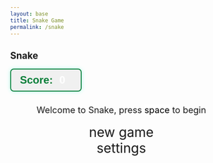 ```yaml
---
layout: base
title: Snake Game
permalink: /snake
---
```


<style>
    body{}
    .wrap{ margin-left: auto; margin-right: auto; }
    canvas{ display: none; border-style: solid; border-width: 10px; border-color: #FFFFFF; }
    canvas:focus{ outline: none; }

    /* All screens style */
    #gameover p, #setting p, #menu p{ font-size: 20px; }
    #gameover a, #setting a, #menu a{
        font-size: 30px;
        display: block;
    }
    #gameover a:hover, #setting a:hover, #menu a:hover{ cursor: pointer; }
    #gameover a:hover::before, #setting a:hover::before, #menu a:hover::before{
        content: ">";
        margin-right: 10px;
    }
    #menu{ display: block; }
    #gameover{ display: none; }
    #setting{ display: none; }
    #setting input{ display:none; }
    #setting label{ cursor: pointer; }
    #setting input:checked + label{
        background-color: #FFF;
        color: #000;
    }

    #scoreboard {
        display: inline-block;
        padding: 10px 20px;
        border: 2px solid #057e38ff;
        border-radius: 8px; 
        background-color: rgba(0, 0, 0, 0.05);
        color: #057e38ff;
        font-size: 1.5rem;
        font-weight: bold;
        font-family: 'Orbitron', sans-serif;
        margin-bottom: 10px;
        box-shadow: 0 0 10px rgba(0,255,204,0.3);
        transition: all 0.3s ease;
        text-align: center;
    }
    #scoreboard:hover { background-color: rgba(0,255,204,0.15) }
    #score_value { margin-left: 8px; color: #ffffff; }

    #lives { margin-left: 15px; font-size: 1.5rem; color: red; }

    @keyframes bounce { 0% {transform: scale(1);} 50% {transform: scale(1.4);} 100% {transform: scale(1);} }
    .score-bounce { animation: bounce 0.3s ease; }
</style>

<h2>Snake</h2>
<div class="container">
    <div id="scoreboard">
        <span id="score_label">Score:</span>
        <span id="score_value">0</span>
        <span id="lives"></span>
    </div>
    <div class="container bg-secondary" style="text-align:center;">
        <!-- Main Menu -->
        <div id="menu" class="py-4 text-light">
            <p>Welcome to Snake, press <span style="background-color: #FFFFFF; color: #000000">space</span> to begin</p>
            <a id="new_game" class="link-alert">new game</a>
            <a id="setting_menu" class="link-alert">settings</a>
        </div>
        <!-- Game Over -->
        <div id="gameover" class="py-4 text-light">
            <p>Game Over, press <span style="background-color: #FFFFFF; color: #000000">space</span> to try again</p>
            <a id="new_game1" class="link-alert">new game</a>
            <a id="setting_menu1" class="link-alert">settings</a>
        </div>
        <!-- Play Screen -->
        <canvas id="snake" class="wrap" width="320" height="320" tabindex="1"></canvas>
        <!-- Settings Screen -->
        <div id="setting" class="py-4 text-light">
            <p>Settings Screen, press <span style="background-color: #FFFFFF; color: #000000">space</span> to go back to playing</p>
            <a id="new_game2" class="link-alert">new game</a>
            <br>
            <p>Speed:
                <input id="speed1" type="radio" name="speed" value="120" checked/>
                <label for="speed1">Slow</label>
                <input id="speed2" type="radio" name="speed" value="75"/>
                <label for="speed2">Normal</label>
                <input id="speed3" type="radio" name="speed" value="35"/>
                <label for="speed3">Fast</label>
                <input id="speed4" type="radio" name="speed" value="20"/>
                <label for="speed4">Impossible</label>
            </p>
            <p>Wall:
                <input id="wallon" type="radio" name="wall" value="1" checked/>
                <label for="wallon">On</label>
                <input id="walloff" type="radio" name="wall" value="0"/>
                <label for="walloff">Off</label>
            </p>
            <p>Number of Apples:
                <input id="apple1" type="radio" name="apple" value="1" checked/>
                <label for="apple1">One</label>
                <input id="apple2" type="radio" name="apple" value="2"/>
                <label for="apple2">Two</label>
                <input id="apple3" type="radio" name="apple" value="3"/>
                <label for="apple3">Three</label>
            </p>
        </div>
    </div>
</div>

<script>
(function(){
    const canvas = document.getElementById("snake");
    const ctx = canvas.getContext("2d");
    const SCREEN_SNAKE = 0;
    const screen_snake = document.getElementById("snake");
    const ele_score = document.getElementById("score_value");
    const ele_lives = document.getElementById("lives");
    const speed_setting = document.getElementsByName("speed");
    const wall_setting = document.getElementsByName("wall");
    const apple_setting = document.getElementsByName("apple"); // NEW
    const SCREEN_MENU = -1, SCREEN_GAME_OVER=1, SCREEN_SETTING=2;
    const screen_menu = document.getElementById("menu");
    const screen_game_over = document.getElementById("gameover");
    const screen_setting = document.getElementById("setting");
    const button_new_game = document.getElementById("new_game");
    const button_new_game1 = document.getElementById("new_game1");
    const button_new_game2 = document.getElementById("new_game2");
    const button_setting_menu = document.getElementById("setting_menu");
    const button_setting_menu1 = document.getElementById("setting_menu1");
    const BLOCK = 10;
    let SCREEN = SCREEN_MENU;
    let snake, snake_dir, snake_next_dir, snake_speed;
    let apples = [], appleCount = 1; // NEW: multiple apples
    let score, wall, lives;
    let obstacles = [];

    let showScreen = function(screen_opt){
        SCREEN = screen_opt;
        switch(screen_opt){
            case SCREEN_SNAKE:
                screen_snake.style.display = "block";
                screen_menu.style.display = "none";
                screen_setting.style.display = "none";
                screen_game_over.style.display = "none";
                break;
            case SCREEN_GAME_OVER:
                screen_snake.style.display = "block";
                screen_menu.style.display = "none";
                screen_setting.style.display = "none";
                screen_game_over.style.display = "block";
                break;
            case SCREEN_SETTING:
                screen_snake.style.display = "none";
                screen_menu.style.display = "none";
                screen_setting.style.display = "block";
                screen_game_over.style.display = "none";
                break;
        }
    }

    window.onload = function(){
        button_new_game.onclick = button_new_game1.onclick = button_new_game2.onclick = newGame;
        button_setting_menu.onclick = button_setting_menu1.onclick = function(){ showScreen(SCREEN_SETTING); };
        setSnakeSpeed(150);
        for(let i = 0; i < speed_setting.length; i++){
            speed_setting[i].addEventListener("click", function(){
                for(let i = 0; i < speed_setting.length; i++){
                    if(speed_setting[i].checked) setSnakeSpeed(speed_setting[i].value);
                }
            });
        }
        setWall(1);
        for(let i = 0; i < wall_setting.length; i++){
            wall_setting[i].addEventListener("click", function(){
                for(let i = 0; i < wall_setting.length; i++){
                    if(wall_setting[i].checked) setWall(wall_setting[i].value);
                }
            });
        }
        // NEW: update appleCount when settings change
        for(let i = 0; i < apple_setting.length; i++){
            apple_setting[i].addEventListener("click", function(){
                appleCount = parseInt(document.querySelector('input[name="apple"]:checked').value);
                generateApples();
            });
        }

        window.addEventListener("keydown", function(evt) {
            if(evt.code === "Space" && SCREEN !== SCREEN_SNAKE) newGame();
        }, true);
    }

    let mainLoop = function(){
        let _x = snake[0].x;
        let _y = snake[0].y;
        snake_dir = snake_next_dir;
        switch(snake_dir){ case 0: _y--; break; case 1: _x++; break; case 2: _y++; break; case 3: _x--; break; }
        snake.pop();
        snake.unshift({x: _x, y: _y});

        if(wall === 1){
            if(_x < 0 || _x === canvas.width / BLOCK || _y < 0 || _y === canvas.height / BLOCK){ loseLife(); return; }
        }else{
            for(let i = 0; i < snake.length; i++){
                if(snake[i].x < 0) snake[i].x += canvas.width / BLOCK;
                if(snake[i].x === canvas.width / BLOCK) snake[i].x -= canvas.width / BLOCK;
                if(snake[i].y < 0) snake[i].y += canvas.height / BLOCK;
                if(snake[i].y === canvas.height / BLOCK) snake[i].y -= canvas.height / BLOCK;
            }
        }

        for(let i = 1; i < snake.length; i++){
            if(snake[0].x === snake[i].x && snake[0].y === snake[i].y){ loseLife(); return; }
        }

        for(let i = 0; i < obstacles.length; i++){
            if(snake[0].x === obstacles[i].x && snake[0].y === obstacles[i].y){ loseLife(); return; }
        }

        // Snake eats apples
        for(let i = 0; i < apples.length; i++){
    if(snake[0].x === apples[i].x && snake[0].y === apples[i].y){
        snake.push({x: snake[0].x, y: snake[0].y});
        altScore(++score);
        apples.splice(i,1);
        break; // remove break if you want multiple eaten at once, but one is enough
    }
}

// Only generate new apples if all are eaten
    if(apples.length === 0){
        generateApples();
    }

        // Paint
        ctx.beginPath();
        ctx.fillStyle = "green";
        ctx.fillRect(0,0,canvas.width,canvas.height);

        for(let i = 0; i < snake.length; i++){ activeDot(snake[i].x, snake[i].y); }

        // Apples
        for(let i = 0; i < apples.length; i++){
            ctx.font = BLOCK + "px Arial";
            ctx.fillText("🍎", apples[i].x * BLOCK, apples[i].y * BLOCK + BLOCK);
        }

        // Obstacles
        ctx.fillStyle = "#000000ff";
        for(let i = 0; i < obstacles.length; i++){
            ctx.fillRect(obstacles[i].x * BLOCK, obstacles[i].y * BLOCK, BLOCK, BLOCK);
        }

        setTimeout(mainLoop, snake_speed);
    }

    let newGame = function(){
        showScreen(SCREEN_SNAKE);
        screen_snake.focus();
        score = 0; lives = 3;
        altScore(score); updateLives();
        snake = []; snake.push({x:0,y:15}); snake_next_dir=1;
        generateApples(); generateObstacles();
        canvas.onkeydown = function(evt){ changeDir(evt.keyCode); }
        mainLoop();
    }

    let changeDir = function(key){
        switch(key){
            case 37: case 65: if(snake_dir!==1) snake_next_dir=3; break;
            case 38: case 87: if(snake_dir!==2) snake_next_dir=0; break;
            case 39: case 68: if(snake_dir!==3) snake_next_dir=1; break;
            case 40: case 83: if(snake_dir!==0) snake_next_dir=2; break;
        }
    }

    let activeDot = function(x,y){ ctx.fillStyle="#00BFFF"; ctx.fillRect(x*BLOCK,y*BLOCK,BLOCK,BLOCK); }

    // Multiple apples are generated
    let generateApples = function(){
    apples = [];
    for(let i=0;i<appleCount;i++){
        let ax, ay;
        do {
            ax = Math.floor(Math.random() * (canvas.width/BLOCK));
            ay = Math.floor(Math.random() * (canvas.height/BLOCK));
        } while(snake.some(s=>s.x===ax && s.y===ay) || apples.some(a=>a.x===ax && a.y===ay));
        apples.push({x:ax,y:ay});
        }
    }

    let generateObstacles = function(){
        obstacles=[];
        for(let i=0;i<3;i++){
            let ox=Math.floor(Math.random()*(canvas.width/BLOCK));
            let oy=Math.floor(Math.random()*(canvas.height/BLOCK));
            obstacles.push({x:ox,y:oy});
        }
    }

    let altScore = function(score_val){
        ele_score.innerHTML=String(score_val);
        ele_score.classList.remove("score-bounce");
        void ele_score.offsetWidth;
        ele_score.classList.add("score-bounce");
    }

    let updateLives = function(){ ele_lives.innerHTML = " ♥".repeat(lives); }

    function loseLife(){
        lives--; updateLives();
        if(lives<=0){ showScreen(SCREEN_GAME_OVER); return; }
        let length=snake.length; snake=[];
        for(let i=0;i<length;i++) snake.push({x:0,y:15+i});
        snake_next_dir=1;
        mainLoop();
    }

    let setSnakeSpeed = function(speed_value){ snake_speed = speed_value; }
    let setWall = function(wall_value){
        wall = wall_value;
        screen_snake.style.borderColor = wall===0 ? "#606060" : "#FFFFFF";
    }
})();
</script>